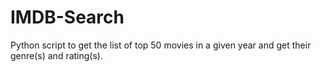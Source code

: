 # IMDB-Search
Python script to get the list of top 50 movies in a given year and get their genre(s) and rating(s).
